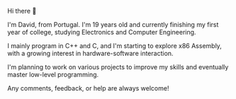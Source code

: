 Hi there 👋

I'm David, from Portugal.
I'm 19 years old and currently finishing my first year of college, studying Electronics and Computer Engineering.

I mainly program in C++ and C, and I'm starting to explore x86 Assembly, with a growing interest in hardware-software interaction.

I'm planning to work on various projects to improve my skills and eventually master low-level programming.

Any comments, feedback, or help are always welcome!
